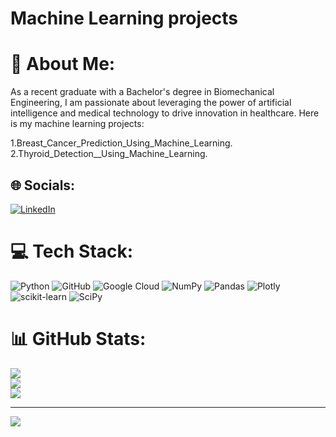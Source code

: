# Machine Learning projects
# 💫 About Me:
As a recent graduate with a Bachelor's degree in Biomechanical Engineering, I am passionate about leveraging the power of artificial intelligence and medical technology to drive innovation in healthcare.
Here is my machine learning projects:

1.Breast_Cancer_Prediction_Using_Machine_Learning.
2.Thyroid_Detection__Using_Machine_Learning.


## 🌐 Socials:
[![LinkedIn](https://img.shields.io/badge/LinkedIn-%230077B5.svg?logo=linkedin&logoColor=white)](https://www.linkedin.com/in/zahraalipour703/) 

# 💻 Tech Stack:
![Python](https://img.shields.io/badge/python-3670A0?style=for-the-badge&logo=python&logoColor=ffdd54) ![GitHub](https://img.shields.io/badge/GitHub-%23121011.svg?style=for-the-badge&logo=github&logoColor=white) ![Google Cloud](https://img.shields.io/badge/Google%20Cloud-%234285F4.svg?style=for-the-badge&logo=google-cloud&logoColor=white) ![NumPy](https://img.shields.io/badge/numpy-%23013243.svg?style=for-the-badge&logo=numpy&logoColor=white) ![Pandas](https://img.shields.io/badge/pandas-%23150458.svg?style=for-the-badge&logo=pandas&logoColor=white) ![Plotly](https://img.shields.io/badge/Plotly-%233F4F75.svg?style=for-the-badge&logo=plotly&logoColor=white) ![scikit-learn](https://img.shields.io/badge/scikit--learn-%23F7931E.svg?style=for-the-badge&logo=scikit-learn&logoColor=white) ![SciPy](https://img.shields.io/badge/SciPy-%230C55A5.svg?style=for-the-badge&logo=scipy&logoColor=%white)
# 📊 GitHub Stats:
![](https://github-readme-stats.vercel.app/api?username=zzhhraa&theme=bear&hide_border=false&include_all_commits=false&count_private=false)<br/>
![](https://github-readme-streak-stats.herokuapp.com/?user=zzhhraa&theme=bear&hide_border=false)<br/>
![](https://github-readme-stats.vercel.app/api/top-langs/?username=zzhhraa&theme=bear&hide_border=false&include_all_commits=false&count_private=false&layout=compact)

---
[![](https://visitcount.itsvg.in/api?id=zzhhraa&icon=0&color=0)](https://visitcount.itsvg.in)

<!-- Proudly created with GPRM ( https://gprm.itsvg.in ) -->
